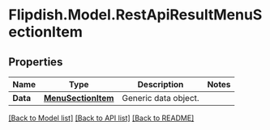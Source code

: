 # Flipdish.Model.RestApiResultMenuSectionItem
## Properties

Name | Type | Description | Notes
------------ | ------------- | ------------- | -------------
**Data** | [**MenuSectionItem**](MenuSectionItem.md) | Generic data object. | 

[[Back to Model list]](../README.md#documentation-for-models) [[Back to API list]](../README.md#documentation-for-api-endpoints) [[Back to README]](../README.md)

